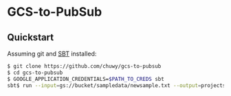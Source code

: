 # GCS-to-PubSub

## Quickstart

Assuming git and [SBT][sbt] installed:

```bash
$ git clone https://github.com/chuwy/gcs-to-pubsub
$ cd gcs-to-pubsub
$ GOOGLE_APPLICATION_CREDENTIALS=$PATH_TO_CREDS sbt
sbt$ run --input=gs://bucket/sampledata/newsample.txt --output=projects/snowplow-project/topics/dataflow-recovery --runner=DataflowRunner --project=snowplow-project
```

[snowplow]: https://github.com/snowplow/snowplow/
[sbt]: https://www.scala-sbt.org/


